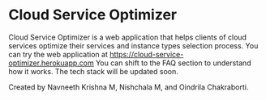 # Cloud Service Optimizer
Cloud Service Optimizer is a web application that helps clients of cloud services optimize their services and instance types selection process.
You can try the web application at https://cloud-service-optimizer.herokuapp.com
You can shift to the FAQ section to understand how it works.
The tech stack will be updated soon.

Created by Navneeth Krishna M, Nishchala M, and Oindrila Chakraborti.

